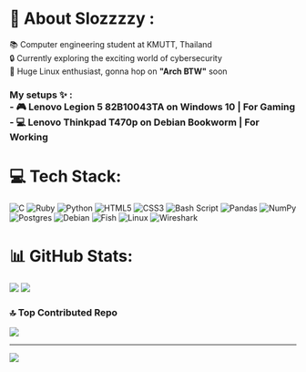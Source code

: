# 💫 About Slozzzzy :
📚 Computer engineering student at KMUTT, Thailand <br>🔒 Currently exploring the exciting world of cybersecurity <br>🐧 Huge Linux enthusiast, gonna hop on **"Arch BTW"** soon <br>
### My setups ✨ :<br>- 🎮  Lenovo Legion 5 82B10043TA on Windows 10 | For Gaming <br>- 💻  Lenovo Thinkpad T470p on Debian Bookworm | For Working 

# 💻 Tech Stack:
![C](https://img.shields.io/badge/c-%2300599C.svg?style=flat&logo=c&logoColor=white) ![Ruby](https://img.shields.io/badge/ruby-%23CC342D.svg?style=flat&logo=ruby&logoColor=white) ![Python](https://img.shields.io/badge/python-3670A0?style=flat&logo=python&logoColor=ffdd54) ![HTML5](https://img.shields.io/badge/html5-%23E34F26.svg?style=flat&logo=html5&logoColor=white) ![CSS3](https://img.shields.io/badge/css3-%231572B6.svg?style=flat&logo=css3&logoColor=white) ![Bash Script](https://img.shields.io/badge/bash_script-%23121011.svg?style=flat&logo=gnu-bash&logoColor=white) ![Pandas](https://img.shields.io/badge/pandas-%23150458.svg?style=flat&logo=pandas&logoColor=white) ![NumPy](https://img.shields.io/badge/numpy-%23013243.svg?style=flat&logo=numpy&logoColor=white) ![Postgres](https://img.shields.io/badge/postgres-%23316192.svg?style=flat&logo=postgresql&logoColor=white) ![Debian](https://img.shields.io/badge/Debian-A81D33.svg?style=flat&logo=Debian&logoColor=white) ![Fish](https://img.shields.io/badge/fish%20shell-34C534.svg?style=flat&logo=fish-shell&logoColor=white) ![Linux](https://img.shields.io/badge/Linux-FCC624.svg?style=flat&logo=Linux&logoColor=black) ![Wireshark](https://img.shields.io/badge/Wireshark-1679A7.svg?style=flat&logo=Wireshark&logoColor=white)
# 📊 GitHub Stats:
![](https://github-readme-stats.vercel.app/api?username=Slozzzzy&theme=discord_old_blurple&hide_border=true&include_all_commits=false&count_private=false)
![](https://github-readme-stats.vercel.app/api/top-langs/?username=Slozzzzy&theme=discord_old_blurple&hide_border=true&include_all_commits=false&count_private=false&layout=compact)

### 🔝 Top Contributed Repo
![](https://github-contributor-stats.vercel.app/api?username=Slozzzzy&limit=5&theme=discord_old_blurple&combine_all_yearly_contributions=true)

---
[![](https://visitcount.itsvg.in/api?id=Slozzzzy&icon=0&color=6)](https://visitcount.itsvg.in)

<!-- Proudly created with GPRM ( https://gprm.itsvg.in ) -->
